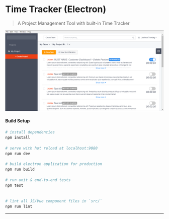 # Time Tracker (Electron)

> A Project Management Tool with built-in Time Tracker

![image](/docs/images/preview.png "Preview")

#### Build Setup

``` bash
# install dependencies
npm install

# serve with hot reload at localhost:9080
npm run dev

# build electron application for production
npm run build

# run unit & end-to-end tests
npm test


# lint all JS/Vue component files in `src/`
npm run lint

```

---
